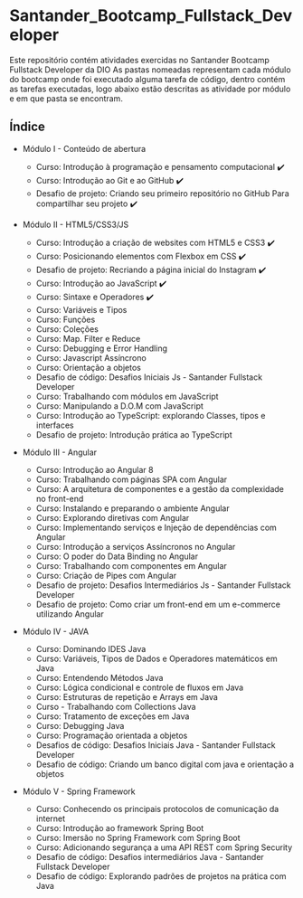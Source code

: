 # Santander_Bootcamp_Fullstack_Developer

Este repositório contém atividades exercidas no Santander Bootcamp Fullstack Developer da DIO
As pastas nomeadas representam cada módulo do bootcamp onde foi executado alguma tarefa de código, dentro contém as tarefas executadas, logo abaixo estão descritas as atividade por módulo e em que pasta se encontram.

## Índice

  - Módulo I - Conteúdo de abertura
    - Curso: Introdução à programação e pensamento computacional :heavy_check_mark:
    - Curso: Introdução ao Git e ao GitHub :heavy_check_mark:
    - Desafio de projeto: Criando seu primeiro repositório no GitHub Para compartilhar seu projeto :heavy_check_mark:


  - Módulo II - HTML5/CSS3/JS
    - Curso: Introdução a criação de websites com HTML5 e CSS3 :heavy_check_mark:
    - Curso: Posicionando elementos com Flexbox em CSS :heavy_check_mark:
    - Desafio de projeto: Recriando a página inicial do Instagram :heavy_check_mark:
    - Curso: Introdução ao JavaScript :heavy_check_mark:
    - Curso: Sintaxe e Operadores :heavy_check_mark:
    - Curso: Variáveis e Tipos
    - Curso: Funções
    - Curso: Coleções
    - Curso: Map. Filter e Reduce
    - Curso: Debugging e Error Handling
    - Curso: Javascript Assíncrono
    - Curso: Orientação a objetos
    - Desafio de código: Desafios Iniciais Js - Santander Fullstack Developer
    - Curso: Trabalhando com módulos em JavaScript
    - Curso: Manipulando a D.O.M com JavaScript
    - Curso: Introdução ao TypeScript: explorando Classes, tipos e interfaces
    - Desafio de projeto: Introdução prática ao TypeScript


  - Módulo III - Angular
    - Curso: Introdução ao Angular 8
    - Curso: Trabalhando com páginas SPA com Angular
    - Curso: A arquitetura de componentes e a gestão da complexidade no front-end
    - Curso: Instalando e preparando o ambiente Angular
    - Curso: Explorando diretivas com Angular
    - Curso: Implementando serviços e Injeção de dependências com Angular
    - Curso: Introdução a serviços Assíncronos no Angular
    - Curso: O poder do Data Binding no Angular
    - Curso: Trabalhando com componentes em Angular
    - Curso: Criação de Pipes com Angular
    - Desafio de projeto: Desafios Intermediários Js - Santander Fullstack Developer
    - Desafio de projeto: Como criar um front-end em um e-commerce utilizando Angular


  - Módulo IV - JAVA
    - Curso: Dominando IDES Java
    - Curso: Variáveis, Tipos de Dados e Operadores matemáticos em Java
    - Curso: Entendendo Métodos Java
    - Curso: Lógica condicional e controle de fluxos em Java
    - Curso: Estruturas de repetição e Arrays em Java
    - Curso - Trabalhando com Collections Java
    - Curso: Tratamento de exceções em Java
    - Curso: Debugging Java
    - Curso: Programação orientada a objetos
    - Desafios de código: Desafios Iniciais Java - Santander Fullstack Developer
    - Desafio de código: Criando um banco digital com java e orientação a objetos


  - Módulo V - Spring Framework
    - Curso: Conhecendo os principais protocolos de comunicação da internet
    - Curso: Introdução ao framework Spring Boot
    - Curso: Imersão no Spring Framework com Spring Boot
    - Curso: Adicionando segurança a uma API REST com Spring Security
    - Desafio de código: Desafios intermediários Java - Santander Fullstack Developer
    - Desafio de código: Explorando padrões de projetos na prática com Java
